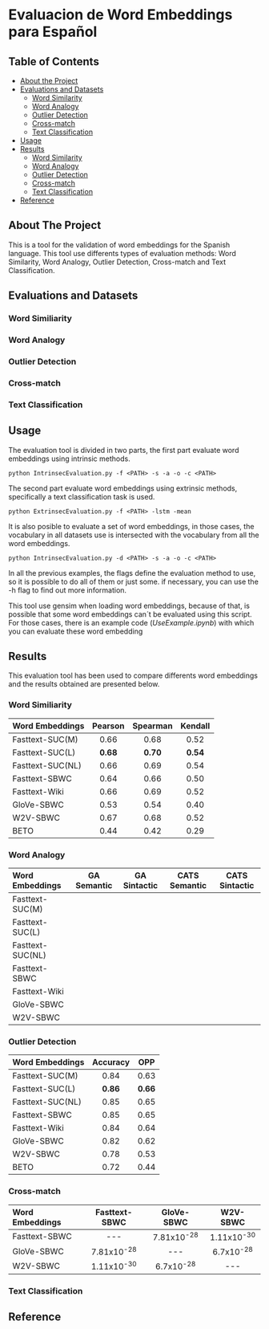 # Evaluacion de Word Embeddings para Español


<!-- TABLE OF CONTENTS -->
## Table of Contents

* [About the Project](#about-the-project)
* [Evaluations and Datasets](#evaluations-and-datasets)
  * [Word Similarity](#word-similarity)
  * [Word Analogy](#word-analogy)
  * [Outlier Detection](#outlier-detection)
  * [Cross-match](#cross-match)
  * [Text Classification](#text-classification)
* [Usage](#usage)
* [Results](#results)
  * [Word Similarity](#word-similarity)
  * [Word Analogy](#word-analogy)
  * [Outlier Detection](#outlier-detection)
  * [Cross-match](#cross-match)
  * [Text Classification](#text-classification)
* [Reference](#reference)


<!-- ABOUT THE PROJECT -->
## About The Project

This is a tool for the validation of word embeddings for the Spanish language. This tool use differents types 
of evaluation methods: Word Similarity, Word Analogy, Outlier Detection, Cross-match and Text Classification.

<!-- EVALUATION AND DATASETS -->
## Evaluations and Datasets

### Word Similiarity

### Word Analogy

### Outlier Detection

### Cross-match

### Text Classification


<!-- USAGE EXAMPLE -->
## Usage

The evaluation tool is divided in two parts, the first part evaluate word embeddings using intrinsic methods.

```
python IntrinsecEvaluation.py -f <PATH> -s -a -o -c <PATH>
```

The second part evaluate word embeddings using extrinsic methods, specifically a text classification task is used.

```
python ExtrinsecEvaluation.py -f <PATH> -lstm -mean
```

It is also posible to evaluate a set of word embeddings, in those cases, the vocabulary in all datasets use is 
intersected with the vocabulary from all the word embeddings.

```
python IntrinsecEvaluation.py -d <PATH> -s -a -o -c <PATH>
```

In all the previous examples, the flags define the evaluation method to use, so it is possible to do all of them or 
just some. if necessary, you can use the -h flag to find out more information.

This tool use gensim when loading word embeddings, because of that, is possible that some word embeddings can´t be 
evaluated using this script. For those cases, there is an example code (*UseExample.ipynb*) with which you can evaluate 
these word embedding


<!-- RESULTS -->
## Results

This evaluation tool has been used to compare differents word embeddings and the results obtained are presented below.

### Word Similiarity

| Word Embeddings   |  Pearson | Spearman | Kendall |
| :---------------- | :--: | :--: | :--: |
| Fasttext-SUC(M)   | 0.66 | 0.68 | 0.52 |
| Fasttext-SUC(L)   | **0.68** | **0.70** | **0.54** |
| Fasttext-SUC(NL)  | 0.66 | 0.69 | 0.54 |
| Fasttext-SBWC     | 0.64 | 0.66 | 0.50 |
| Fasttext-Wiki     | 0.66 | 0.69 | 0.52 |
| GloVe-SBWC        | 0.53 | 0.54 | 0.40 |
| W2V-SBWC          | 0.67 | 0.68 | 0.52 |
| BETO              | 0.44 | 0.42 | 0.29 |


### Word Analogy

| Word Embeddings   | GA Semantic | GA Sintactic | CATS Semantic | CATS Sintactic |
| :---------------- | :--: | :--: | :--: | :--: |
| Fasttext-SUC(M)   |  |  |  |  |
| Fasttext-SUC(L)   |  |  |  |  |
| Fasttext-SUC(NL)  |  |  |  |  |
| Fasttext-SBWC     |  |  |  |  |
| Fasttext-Wiki     |  |  |  |  |
| GloVe-SBWC        |  |  |  |  |
| W2V-SBWC          |  |  |  |  |


### Outlier Detection

| Word Embeddings   | Accuracy | OPP |
| :---------------- | :--: | :--: |
| Fasttext-SUC(M)   | 0.84 | 0.63 |
| Fasttext-SUC(L)   | **0.86** | **0.66** |
| Fasttext-SUC(NL)  | 0.85 | 0.65 |
| Fasttext-SBWC     | 0.85 | 0.65 |
| Fasttext-Wiki     | 0.84 | 0.64 |
| GloVe-SBWC        | 0.82 | 0.62 |
| W2V-SBWC          | 0.78 | 0.53 |
| BETO              | 0.72 | 0.44 |


### Cross-match

| Word Embeddings | Fasttext-SBWC | GloVe-SBWC | W2V-SBWC |
| :-------------- | :--: | :--: | :--: |
| Fasttext-SBWC   | \--- | 7.81x10<sup>-28</sup> | 1.11x10<sup>-30</sup> |
| GloVe-SBWC      | 7.81x10<sup>-28</sup> | \--- | 6.7x10<sup>-28</sup> |
| W2V-SBWC        | 1.11x10<sup>-30</sup> | 6.7x10<sup>-28</sup> | \--- |


### Text Classification



<!-- REFERENCE -->
## Reference


